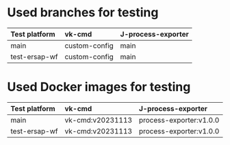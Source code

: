 # Used branches for testing

| Test platform | vk-cmd        | J-process-exporter |
| :------------ | :------------ | :----------------- |
| main          | custom-config | main               |
| test-ersap-wf | custom-config | main               |


# Used Docker images for testing
| Test platform | vk-cmd           | J-process-exporter    |
| :------------ | :--------------- | :-------------------- |
| main          | vk-cmd:v20231113 | process-exporter:v1.0.0 |
| test-ersap-wf | vk-cmd:v20231113 | process-exporter:v1.0.0 |